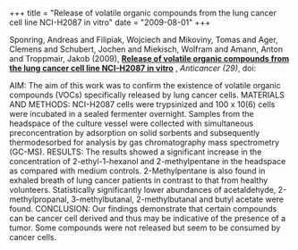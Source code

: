 +++
title = "Release of volatile organic compounds from the lung cancer cell line NCI-H2087 in vitro"
date = "2009-08-01"
+++

Sponring, Andreas and Filipiak, Wojciech and Mikoviny, Tomas and Ager, Clemens and Schubert, Jochen and Miekisch, Wolfram and Amann, Anton and Troppmair, Jakob (2009), 
**[Release of volatile organic compounds from the lung cancer cell line NCI-H2087 in vitro](http://ar.iiarjournals.org/content/29/1/419.short)** ,
*Anticancer (29)*,
doi: 

AIM: The aim of this work was to confirm the existence of volatile organic compounds (VOCs) specifically released by lung cancer cells. MATERIALS AND METHODS: NCI-H2087 cells were trypsinized and 100 x 10(6) cells were incubated in a sealed fermenter overnight. Samples from the headspace of the culture vessel were collected with simultaneous preconcentration by adsorption on solid sorbents and subsequently thermodesorbed for analysis by gas chromatography mass spectrometry (GC-MS). RESULTS: The results showed a significant increase in the concentration of 2-ethyl-1-hexanol and 2-methylpentane in the headspace as compared with medium controls. 2-Methylpentane is also found in exhaled breath of lung cancer patients in contrast to that from healthy volunteers. Statistically significantly lower abundances of acetaldehyde, 2-methylpropanal, 3-methylbutanal, 2-methylbutanal and butyl acetate were found. CONCLUSION: Our findings demonstrate that certain compounds can be cancer cell derived and thus may be indicative of the presence of a tumor. Some compounds were not released but seem to be consumed by cancer cells.
